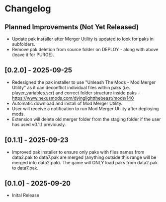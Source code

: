# Changelog

## Planned Improvements (Not Yet Released)

- Update pak installer after Merger Utility is updated to look for paks in subfolders.
- Remove pak deletion from source folder on DEPLOY - along with above (leave it for PURGE).

## [0.2.0] - 2025-09-25

- Redesigned the pak installer to use "Unleash The Mods - Mod Merger Utility" as it can deconflict individual files within paks (i.e. player_variables.scr) and correct folder structure inside paks - <https://www.nexusmods.com/dyinglightthebeast/mods/140>
- Automatic download and install of Mod Merger Utility.
- User will receive a notification to run Mod Merger Utility after deploying mods.
- Extension will delete old merger folder from the staging folder if the user has used v0.1.1 previously.

## [0.1.1] - 2025-09-23

- Improved pak installer to ensure only paks with files names from data2.pak to data7.pak are merged (anything outside this range will be merged into data2.pak). The game will ONLY load paks from data2.pak to data7.pak.

## [0.1.0] - 2025-09-20

- Inital Release
